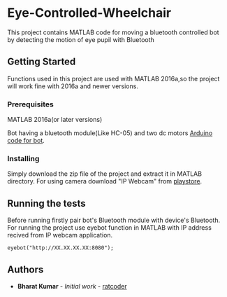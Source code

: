 # Eye-Controlled-Wheelchair
This project contains MATLAB code for moving a bluetooth controlled bot by detecting the motion of eye pupil with Bluetooth

## Getting Started
Functions used in this project are used with MATLAB 2016a,so the project will work fine with 2016a and newer versions. 

### Prerequisites
MATLAB 2016a(or later versions)

Bot having a bluetooth module(Like HC-05) and two dc motors [Arduino code for bot](https://gist.github.com/ratcoder/89c020a11d56afc3a7b371548ea7fee0).

### Installing
Simply download the zip file of the project and extract it in MATLAB directory. For using camera download "IP Webcam" from [playstore](https://play.google.com/store/apps/details?id=com.pas.webcam&hl=en).

## Running the tests
Before running firstly pair bot's Bluetooth module with device's Bluetooth. For running the project use eyebot function in MATLAB with IP address recived from IP webcam application.
```
eyebot("http://XX.XX.XX.XX:8080");
```

## Authors

* **Bharat Kumar** - *Initial work* - [ratcoder](https://github.com/ratcoder)

